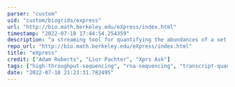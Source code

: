 ```yaml
---
parser: "custom"
uid: "custom/biogrids/express"
url: "http://bio.math.berkeley.edu/eXpress/index.html"
timestamp: "2022-07-18 17:44:54.254359"
description: "a streaming tool for quantifying the abundances of a set of target sequences from sampled subsequences."
repo_url: "http://bio.math.berkeley.edu/eXpress/index.html"
title: "eXpress"
credit: ["Adam Roberts", "Lior Pachter", "Xprs Ask"]
tags: ["high-throughput-sequencing", "rna-sequencing", "transcript-quantification"]
date: "2022-07-18 21:23:31.782495"
---
```

